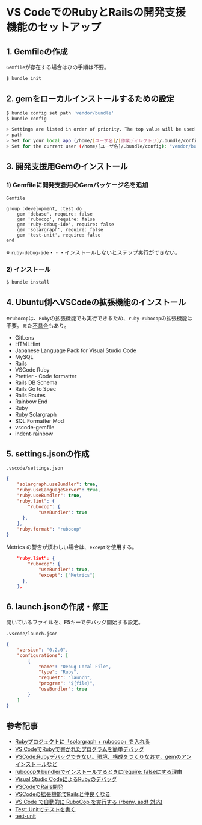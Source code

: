 # VS CodeでのRubyとRailsの開発支援機能のセットアップ

## 1. Gemfileの作成

`Gemfile`が存在する場合はひの手順は不要。

```bash
$ bundle init
```

## 2. gemをローカルインストールするための設定

```bash
$ bundle config set path 'vendor/bundle'
$ bundle config

> Settings are listed in order of priority. The top value will be used.
> path
> Set for your local app (/home/[ユーザ名]/[作業ディレクトリ]/.bundle/config): "vendor/bundle"
> Set for the current user (/home/[ユーザ名]/.bundle/config): "vendor/bundle"
```

## 3. 開発支援用Gemのインストール

### 1) Gemfileに開発支援用のGemパッケージ名を追加

`Gemfile`

```runy
group :development, :test do
    gem 'debase', require: false
    gem 'rubocop', require: false
    gem 'ruby-debug-ide', require: false
    gem 'solargraph', require: false
    gem 'test-unit', require: false
end
```

※ `ruby-debug-ide`・・・インストールしないとステップ実行ができない。

### 2) インストール

```bash
$ bundle install
```

## 4. Ubuntu側へVSCodeの拡張機能のインストール

※`rubocop`は、`Ruby`の拡張機能でも実行できるため、`ruby-rubocop`の拡張機能は不要。また[不具合](https://zenn.dev/noraworld/articles/vscode-rubocop)もあり。

- GitLens
- HTMLHint
- Japanese Language Pack for Visual Studio Code
- MySQL
- Rails
- VSCode Ruby
- Prettier - Code formatter
- Rails DB Schema
- Rails Go to Spec
- Rails Routes
- Rainbow End
- Ruby
- Ruby Solargraph
- SQL Formatter Mod
- vscode-gemfile
- indent-rainbow

## 5. settings.jsonの作成

`.vscode/settings.json`

```json
{
    "solargraph.useBundler": true,
    "ruby.useLanguageServer": true,
    "ruby.useBundler": true,
    "ruby.lint": {
        "rubocop": {
            "useBundler": true
      },
    },
    "ruby.format": "rubocop"
}
```

Metrics の警告が煩わしい場合は、`except`を使用する。

```json
    "ruby.lint": {
        "rubocop": {
            "useBundler": true,
            "except": ["Metrics"]
      },
    },
```

## 6. launch.jsonの作成・修正

開いているファイルを、F5キーでデバッグ開始する設定。

`.vscode/launch.json`

```json
{
    "version": "0.2.0",
    "configurations": [
        {
            "name": "Debug Local File",
            "type": "Ruby",
            "request": "launch",
            "program": "${file}",
            "useBundler": true
        }
    ]
}
```

## 参考記事

- [Rubyプロジェクトに「solargraph + rubocop」を入れる](https://zenn.dev/massu_devix/articles/e400308d55011d)
- [VS CodeでRubyで書かれたプログラムを簡単デバッグ](https://ottan.jp/posts/2020/05/ruby-vscode-debug/)
- [VSCode:Rubyデバッグできない。環境、構成をつくりなおす、gemのアンインストールなど](https://pagetaka.hatenablog.jp/entry/2019/10/02/151215)
- [rubocopをbundlerでインストールするときにrequire: falseにする理由](https://qiita.com/S42100254h/items/170e88d888330ca92701)
- [Visual Studio CodeによるRubyのデバッグ](https://dev.classmethod.jp/articles/visual-studio-code-ruby-debug/)
- [VSCodeでRails開発](https://qiita.com/aki77/items/5223667a095fa4dedf83)
- [VSCodeの拡張機能でRailsと仲良くなる](https://qiita.com/hakshu/items/98ed12c32da97474b68d)
- [VS Code で自動的に RuboCop を実行する (rbenv, asdf 対応)](https://zenn.dev/noraworld/articles/vscode-rubocop)
- [Test::Unitでテストを書く](https://qiita.com/repeatedly/items/727b08599d87af7fa671)
- [test-unit](https://test-unit.github.io/ja/index.html)
